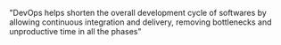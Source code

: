 "DevOps helps shorten the overall development cycle of softwares by allowing continuous integration and delivery, removing bottlenecks and unproductive time in all the phases" 
